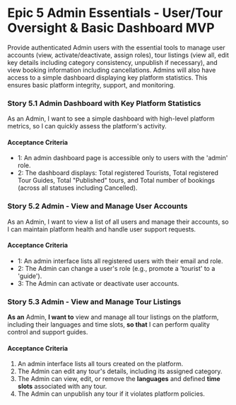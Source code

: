# Epic 5 Admin Essentials - User/Tour Oversight & Basic Dashboard MVP

Provide authenticated Admin users with the essential tools to manage user accounts (view, activate/deactivate, assign roles), tour listings (view all, edit key details including category consistency, unpublish if necessary), and view booking information including cancellations. Admins will also have access to a simple dashboard displaying key platform statistics. This ensures basic platform integrity, support, and monitoring.

### Story 5.1 Admin Dashboard with Key Platform Statistics

As an Admin, I want to see a simple dashboard with high-level platform metrics, so I can quickly assess the platform's activity.

#### Acceptance Criteria

* 1: An admin dashboard page is accessible only to users with the 'admin' role.
* 2: The dashboard displays: Total registered Tourists, Total registered Tour Guides, Total "Published" tours, and Total number of bookings (across all statuses including Cancelled).

### Story 5.2 Admin - View and Manage User Accounts

As an Admin, I want to view a list of all users and manage their accounts, so I can maintain platform health and handle user support requests.

#### Acceptance Criteria

* 1: An admin interface lists all registered users with their email and role.
* 2: The Admin can change a user's role (e.g., promote a 'tourist' to a 'guide').
* 3: The Admin can activate or deactivate user accounts.

### Story 5.3 Admin - View and Manage Tour Listings

**As an** Admin, **I want to** view and manage all tour listings on the platform, including their languages and time slots, **so that** I can perform quality control and support guides.

#### Acceptance Criteria
1.  An admin interface lists all tours created on the platform.
2.  The Admin can edit any tour's details, including its assigned category.
3.  The Admin can view, edit, or remove the **languages** and defined **time slots** associated with any tour.
4.  The Admin can unpublish any tour if it violates platform policies. 